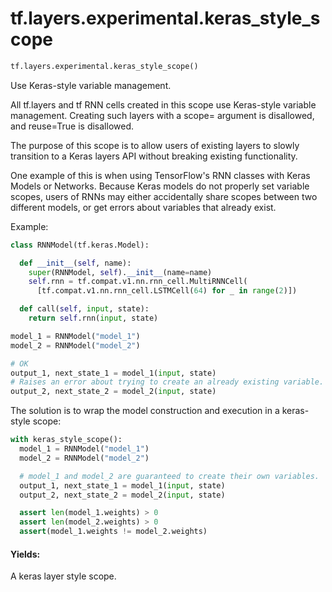 <div itemscope itemtype="http://developers.google.com/ReferenceObject">
<meta itemprop="name" content="tf.layers.experimental.keras_style_scope" />
<meta itemprop="path" content="Stable" />
</div>

# tf.layers.experimental.keras_style_scope

``` python
tf.layers.experimental.keras_style_scope()
```

Use Keras-style variable management.

All tf.layers and tf RNN cells created in this scope use Keras-style
variable management.  Creating such layers with a scope= argument is
disallowed, and reuse=True is disallowed.

The purpose of this scope is to allow users of existing layers to
slowly transition to a Keras layers API without breaking existing
functionality.

One example of this is when using TensorFlow's RNN classes with Keras
Models or Networks.  Because Keras models do not properly set variable
scopes, users of RNNs may either accidentally share scopes between two
different models, or get errors about variables that already exist.

Example:

```python
class RNNModel(tf.keras.Model):

  def __init__(self, name):
    super(RNNModel, self).__init__(name=name)
    self.rnn = tf.compat.v1.nn.rnn_cell.MultiRNNCell(
      [tf.compat.v1.nn.rnn_cell.LSTMCell(64) for _ in range(2)])

  def call(self, input, state):
    return self.rnn(input, state)

model_1 = RNNModel("model_1")
model_2 = RNNModel("model_2")

# OK
output_1, next_state_1 = model_1(input, state)
# Raises an error about trying to create an already existing variable.
output_2, next_state_2 = model_2(input, state)
```

The solution is to wrap the model construction and execution in a keras-style
scope:

```python
with keras_style_scope():
  model_1 = RNNModel("model_1")
  model_2 = RNNModel("model_2")

  # model_1 and model_2 are guaranteed to create their own variables.
  output_1, next_state_1 = model_1(input, state)
  output_2, next_state_2 = model_2(input, state)

  assert len(model_1.weights) > 0
  assert len(model_2.weights) > 0
  assert(model_1.weights != model_2.weights)
```

#### Yields:

A keras layer style scope.